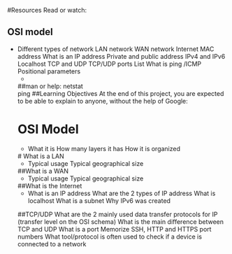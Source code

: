 #Resources
Read or watch:

## OSI model
 <ul> <li> 
Different types of network
LAN network
WAN network
Internet
MAC address
What is an IP address
Private and public address
IPv4 and IPv6
Localhost
TCP and UDP
TCP/UDP ports List
What is ping /ICMP
Positional parameters
  <ul>
  <li>
  </li></ul>
##man or help:
netstat<br/>
ping
##Learning Objectives
At the end of this project, you are expected to be able to explain to anyone, without the help of Google:

# OSI Model
<ul>
  <li>
What it is
How many layers it has
How it is organized
</li>
</ul>
# What is a LAN
<ul>
  <li>
Typical usage
Typical geographical size
    </li> 
</ul>
##What is a WAN
<ul><li>
Typical usage
Typical geographical size
  </li> </ul>
##What is the Internet
  <ul>
  <li>
What is an IP address
What are the 2 types of IP address
What is localhost
What is a subnet
Why IPv6 was created
  </li>
  </ul>
 
##TCP/UDP
What are the 2 mainly used data transfer protocols for IP (transfer level on the OSI schema)
What is the main difference between TCP and UDP
What is a port
Memorize SSH, HTTP and HTTPS port numbers
What tool/protocol is often used to check if a device is connected to a network

